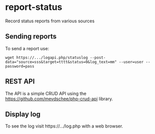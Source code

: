 # report-status
Record status reports from various sources

## Sending reports
To send a report use:
````
wget https://.../logapi.php/statuslog --post-data="source=sss&target=tttt&status=0&log_text=mm" --user=user --password=pass
````

## REST API
The API is a simple CRUD API using the https://github.com/mevdschee/php-crud-api library.

## Display log
To see the log visit https://.../log.php with a web browser.

